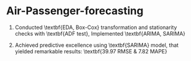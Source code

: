 # Air-Passenger-forecasting

1) Conducted \textbf{EDA, Box-Cox} transformation and stationarity checks with \textbf{ADF test}, Implemented \textbf{ARIMA, SARIMA}

2) Achieved predictive excellence using \textbf{SARIMA} model, that yielded remarkable results: \textbf{39.97 RMSE \& 7.82 MAPE}
